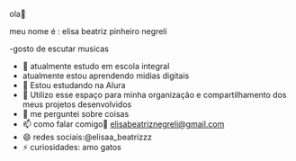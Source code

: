 ola👋


meu nome é : elisa beatriz pinheiro negreli 

-gosto de escutar musicas
- 🔭 atualmente estudo em escola integral
- atualmente estou aprendendo midias digitais
- 👯 Estou estudando na Alura
- 🤔 Utilizo esse espaço para minha organização e compartilhamento dos meus projetos desenvolvidos
- 💬 me perguntei sobre coisas 
- 📫 como falar comigo📧 elisabeatriznegreli@gmail.com
- 😄 redes sociais:@elisaa_beatrizzz
- ⚡ curiosidades: amo gatos 

